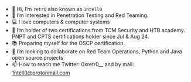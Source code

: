 - 👋 Hi, I’m `retr0` also known as `1ntell0`
- 👀 I’m interested in Penetration Testing and Red Teaming.
- 💻 I love computers & computer systems
- 🌱 I’m holder of two certifications from TCM Security and HTB academy. PNPT and CPTS certifications holder since Jul & Aug 24.
- 📚 Preparing myself for the OSCP certification.
- 💞️ I’m looking to collaborate on Red Team Operations, Python and Java open source projects
- 📫 How to reach me Twitter: 0xretr0__ and by mail: 1ntell0@protonmail.com

<!---
DON-1ntell0/DON-1ntell0 is a ✨ special ✨ repository because its `README.md` (this file) appears on your GitHub profile.
You can click the Preview link to take a look at your changes.
--->
